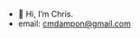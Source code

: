 - 👋 Hi, I’m Chris.
- email: cmdampon@gmail.com
<!---
Hearteu/Hearteu is a ✨ special ✨ repository because its `README.md` (this file) appears on your GitHub profile.
You can click the Preview link to take a look at your changes.
--->
